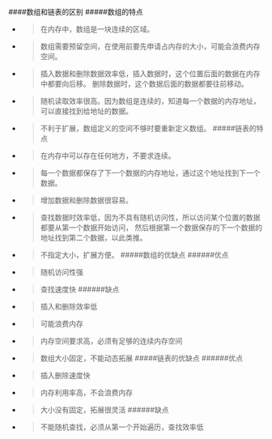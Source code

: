 ####数组和链表的区别
#####数组的特点
* > 在内存中，数组是一块连续的区域。
* > 数组需要预留空间，在使用前要先申请占内存的大小，可能会浪费内存空间。
* > 插入数据和删除数据效率低，插入数据时，这个位置后面的数据在内存中都要向后移。
    删除数据时，这个数据后面的数据都要往前移动。
* > 随机读取效率很高。因为数组是连续的，知道每一个数据的内存地址，可以直接找到给地址的数据。
* > 不利于扩展，数组定义的空间不够时要重新定义数组。
#####链表的特点
* > 在内存中可以存在任何地方，不要求连续。
* > 每一个数据都保存了下一个数据的内存地址，通过这个地址找到下一个数据。
* > 增加数据和删除数据很容易。
* > 查找数据时效率低，因为不具有随机访问性，所以访问某个位置的数据都要从第一个数据开始访问，
    然后根据第一个数据保存的下一个数据的地址找到第二个数据，以此类推。 
* > 不指定大小，扩展方便。
#####数组的优缺点
######优点
* > 随机访问性强
* > 查找速度快
######缺点
* > 插入和删除效率低
* > 可能浪费内存
* > 内存空间要求高，必须有足够的连续内存空间
* > 数组大小固定，不能动态拓展
#####链表的优缺点
######优点
* > 插入删除速度快
* > 内存利用率高，不会浪费内存
* > 大小没有固定，拓展很灵活
######缺点
* > 不能随机查找，必须从第一个开始遍历，查找效率低